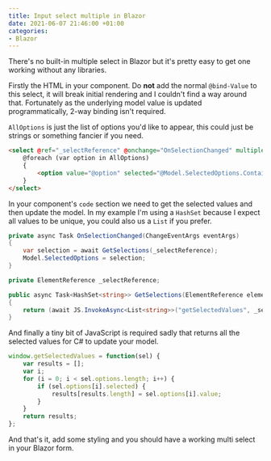 ```yaml
---
title: Input select multiple in Blazor
date: 2021-06-07 21:46:00 +01:00
categories:
- Blazor
---
```


There's no built-in multiple select in Blazor but it's pretty easy to get one working without any libraries.

Firstly the HTML in your component. Do **not** add the normal `@bind-Value` to this select, it will break initial rendering and I couldn't find a way around that. Fortunately as the underlying model value is updated programmatically, 2-way binding isn't required.

`AllOptions` is just the list of options you'd like to appear, this could just be strings or something fancier if you need.

```html
<select @ref="_selectReference" @onchange="OnSelectionChanged" multiple>
	@foreach (var option in AllOptions)
	{
		<option value="@option" selected="@Model.SelectedOptions.Contains(option)">@option</option>
	}
</select>
```

In your component's `code` section we need to get the selected values and then update the model. In my example I'm using a `HashSet` because I expect all values to be unique, you could also us a `List` if you prefer.

```csharp
private async Task OnSelectionChanged(ChangeEventArgs eventArgs)
{
	var selection = await GetSelections(_selectReference);
	Model.SelectedOptions = selection;
}

private ElementReference _selectReference;

public async Task<HashSet<string>> GetSelections(ElementReference elementReference)
{
	return (await JS.InvokeAsync<List<string>>("getSelectedValues", _selectReference)).ToHashSet();
}
```

And finally a tiny bit of JavaScript is required sadly that returns all the selected values for C# to update your model.

```jsx
window.getSelectedValues = function(sel) {
	var results = [];
	var i;
	for (i = 0; i < sel.options.length; i++) {
		if (sel.options[i].selected) {
			results[results.length] = sel.options[i].value;
		}
	}
	return results;
};
```

And that's it, add some styling and you should have a working multi select in your Blazor form.